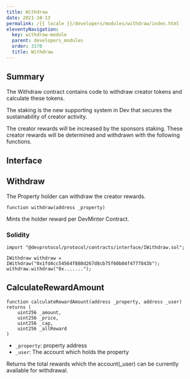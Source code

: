 ```yaml
---
title: Withdraw
date: 2021-10-13
permalink: /{{ locale }}/developers/modules/withdraw/index.html
eleventyNavigation:
  key: withdraw-module
  parent: developers_modules
  order: 3170
  title: Withdraw
---
```


## Summary

The Withdraw contract contains code to withdraw creator tokens and calculate these tokens.

The staking is the new supporting system in Dev that secures the sustainability of creator activity.

The creator rewards will be increased by the sponsors staking. These creator rewards will be determined and withdrawn with the following functions.

## Interface

## Withdraw

The Property holder can withdraw the creator rewards.

```solidity
function withdraw(address _property)
```

Mints the holder reward per DevMinter Contract.

### Solidity

```solidity
import "@devprotocol/protocol/contracts/interface/IWithdraw.sol";

IWithdraw withdraw = IWithdraw("0x1fd4cc54564f880d267d8cb75f60b04f4777843b");
withdraw.withdraw("0x.......");
```

## CalculateRewardAmount

```solidity
function calculateRewardAmount(address _property, address _user) returns (
	uint256 _amount,
	uint256 _price,
	uint256 _cap,
	uint256 _allReward
)
```

- `_property`: property address
- `_user`: The account which holds the property

Returns the total rewards which the account(\_user) can be currently available for withdrawal.
